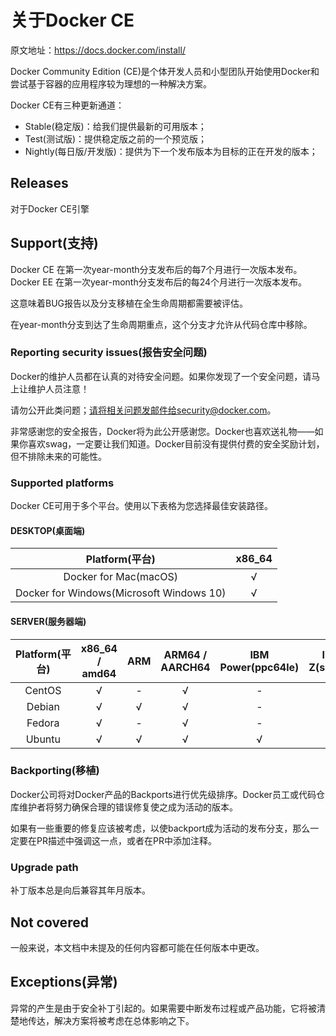 # 关于Docker CE

原文地址：https://docs.docker.com/install/

Docker Community Edition (CE)是个体开发人员和小型团队开始使用Docker和尝试基于容器的应用程序较为理想的一种解决方案。

Docker CE有三种更新通道：

- Stable(稳定版)：给我们提供最新的可用版本；
- Test(测试版)：提供稳定版之前的一个预览版；
- Nightly(每日版/开发版)：提供为下一个发布版本为目标的正在开发的版本；

## Releases

对于Docker CE引擎

## Support(支持)

Docker CE 在第一次year-month分支发布后的每7个月进行一次版本发布。
Docker EE 在第一次year-month分支发布后的每24个月进行一次版本发布。

这意味着BUG报告以及分支移植在全生命周期都需要被评估。

在year-month分支到达了生命周期重点，这个分支才允许从代码仓库中移除。

### Reporting security issues(报告安全问题)

Docker的维护人员都在认真的对待安全问题。如果你发现了一个安全问题，请马上让维护人员注意！

请勿公开此类问题；请将相关问题发邮件给security@docker.com。

非常感谢您的安全报告，Docker将为此公开感谢您。Docker也喜欢送礼物——如果你喜欢swag，一定要让我们知道。Docker目前没有提供付费的安全奖励计划，但不排除未来的可能性。

### Supported platforms

Docker CE可用于多个平台。使用以下表格为您选择最佳安装路径。

#### DESKTOP(桌面端)

| Platform(平台) | x86_64 |
|:-:|:-:|
| Docker for Mac(macOS) | √ |
| Docker for Windows(Microsoft Windows 10) | √ |

#### SERVER(服务器端)

| Platform(平台) | x86_64 / amd64 | ARM | ARM64 / AARCH64 | IBM Power(ppc64le) | IBM Z(s390x) |
|:-:|:-:|:-:|:-:|:-:|:-:|
| CentOS | √ | - | √ | - | - |
| Debian | √ | √ | √ | - | - |
| Fedora | √ | - | √ | - | - |
| Ubuntu | √ | √ | √ | √ | √ |

### Backporting(移植)

Docker公司将对Docker产品的Backports进行优先级排序。Docker员工或代码仓库维护者将努力确保合理的错误修复使之成为活动的版本。

如果有一些重要的修复应该被考虑，以使backport成为活动的发布分支，那么一定要在PR描述中强调这一点，或者在PR中添加注释。


### Upgrade path

补丁版本总是向后兼容其年月版本。

## Not covered

一般来说，本文档中未提及的任何内容都可能在任何版本中更改。

## Exceptions(异常)

异常的产生是由于安全补丁引起的。如果需要中断发布过程或产品功能，它将被清楚地传达，解决方案将被考虑在总体影响之下。
